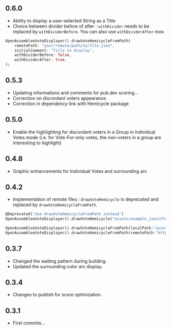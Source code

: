 ## 0.6.0

* Ability to display a user-selected String as a Title
* Choice between divider before of after : ```withDivider``` needs to be replaced by ```withDividerBefore```. You can also use ```withDividerAfter``` now.
```dart
OpenAssembleeVoteDisplayer().drawVoteHemicycleFromPath(
    remotePath: "your/remote/path/to/file.json",
    initialComment: "Title to display",
    withDividerBefore: false,
    withDividerAfter: true,
);
```

## 0.5.3

* Updating informations and comments for pub.dev scoring...
* Correction on discordant voters appearance
* Correction in dependency link with Hemicycle package

## 0.5.0

* Enable the highlighting for discordant voters in a Group in Individual Votes mode
(i.e. for Vote-For-only votes, the non-voters in a group are interesting to highlight)

## 0.4.8

* Graphic enhancements for Individual Votes and surrounding arc

## 0.4.2

* Implementation of remote files : ```drawVoteHemicycle``` is deprecated and replaced by ```drawVoteHemicycleFromPath```.
```dart
@Deprecated('Use drawVoteHemicycleFromPath instead')
OpenAssembleeVoteDisplayer().drawVoteHemicycle("assets/example_json/VTANR5L15V4417.json");

OpenAssembleeVoteDisplayer().drawVoteHemicycleFromPath(localPath:"assets/example_json/VTANR5L15V4417.json");
OpenAssembleeVoteDisplayer().drawVoteHemicycleFromPath(remotePath:"https://www.example.com/assets/example_json/VTANR5L15V4417.json");
```

## 0.3.7

* Changed the waiting pattern during building.
* Updated the surrounding color arc display.

## 0.3.4

* Changes to publish for score optimization.

## 0.3.1

* First commits...